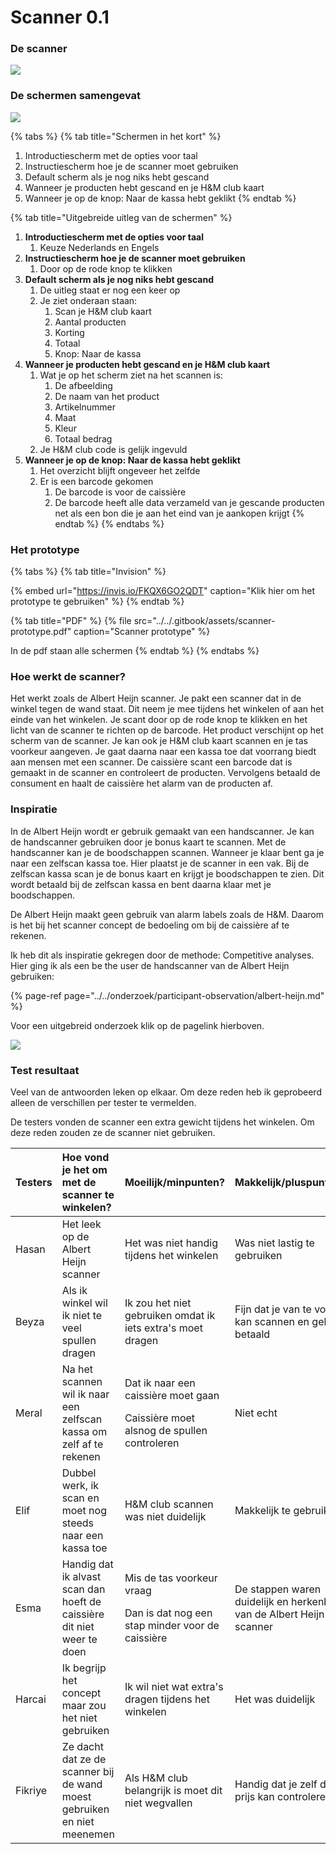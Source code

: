 # Scanner 0.1

### De scanner

![](../../.gitbook/assets/scanner.jpg)

### De schermen samengevat

![](../../.gitbook/assets/prototypes-top-5-schermen2.jpg)

{% tabs %}
{% tab title="Schermen in het kort" %}
1. Introductiescherm met de opties voor taal
2. Instructiescherm hoe je de scanner moet gebruiken
3. Default scherm als je nog niks hebt gescand
4. Wanneer je producten hebt gescand en je H&M club kaart
5. Wanneer je op de knop: Naar de kassa hebt geklikt
{% endtab %}

{% tab title="Uitgebreide uitleg van de schermen" %}


1. **Introductiescherm met de opties voor taal**
   1. Keuze Nederlands en Engels
2. **Instructiescherm hoe je de scanner moet gebruiken**
   1. Door op de rode knop te klikken
3. **Default scherm als je nog niks hebt gescand**
   1. De uitleg staat er nog een keer op
   2. Je ziet onderaan staan:
      1. Scan je H&M club kaart
      2. Aantal producten
      3. Korting
      4. Totaal
      5. Knop: Naar de kassa
4. **Wanneer je producten hebt gescand en je H&M club kaart**
   1. Wat je op het scherm ziet na het scannen is:
      1. De afbeelding
      2. De naam van het product
      3. Artikelnummer
      4. Maat
      5. Kleur
      6. Totaal bedrag
   2. Je H&M club code is gelijk ingevuld
5. **Wanneer je op de knop: Naar de kassa hebt geklikt**
   1. Het overzicht blijft ongeveer het zelfde
   2. Er is een barcode gekomen
      1. De barcode is voor de caissière
      2. De barcode heeft alle data verzameld van je gescande producten net als een bon die je aan het eind van je aankopen krijgt
{% endtab %}
{% endtabs %}

### Het prototype 

{% tabs %}
{% tab title="Invision" %}


{% embed url="https://invis.io/FKQX6GO2QDT" caption="Klik hier om het prototype te gebruiken" %}
{% endtab %}

{% tab title="PDF" %}
{% file src="../../.gitbook/assets/scanner-prototype.pdf" caption="Scanner prototype" %}

In de pdf staan alle schermen 
{% endtab %}
{% endtabs %}

### Hoe werkt de scanner?

Het werkt zoals de Albert Heijn scanner. Je pakt een scanner dat in de winkel tegen de wand staat. Dit neem je mee tijdens het winkelen of aan het einde van het winkelen. Je scant door op de rode knop te klikken en het licht van de scanner te richten op de barcode. Het product verschijnt op het scherm van de scanner. Je kan ook je H&M club kaart scannen en je tas voorkeur aangeven. Je gaat daarna naar een kassa toe dat voorrang biedt aan mensen met een scanner. De caissière scant een barcode dat is gemaakt in de scanner en controleert de producten. Vervolgens betaald de consument en haalt de caissière het alarm van de producten af. 

### Inspiratie

In de Albert Heijn wordt er gebruik gemaakt van een handscanner. Je kan de handscanner gebruiken door je bonus kaart te scannen. Met de handscanner kan je de boodschappen scannen. Wanneer je klaar bent ga je naar een zelfscan kassa toe. Hier plaatst je de scanner in een vak. Bij de zelfscan kassa scan je de bonus kaart en krijgt je boodschappen te zien. Dit wordt betaald bij de zelfscan kassa en bent daarna klaar met je boodschappen. 

De Albert Heijn maakt geen gebruik van alarm labels zoals de H&M. Daarom is het bij het scanner concept de bedoeling om bij de caissière af te rekenen.

Ik heb dit als inspiratie gekregen door de methode: Competitive analyses. Hier ging ik als een be the user de handscanner van de Albert Heijn gebruiken:

{% page-ref page="../../onderzoek/participant-observation/albert-heijn.md" %}

Voor een uitgebreid onderzoek klik op de pagelink hierboven. 

![](../../.gitbook/assets/ahxl-1.png)

### Test resultaat

Veel van de antwoorden leken op elkaar. Om deze reden heb ik geprobeerd alleen de verschillen per tester te vermelden. 

De testers vonden de scanner een extra gewicht tijdens het winkelen. Om deze reden zouden ze de scanner niet gebruiken.

<table>
  <thead>
    <tr>
      <th style="text-align:left">Testers</th>
      <th style="text-align:left">Hoe vond je het om met de scanner te winkelen?</th>
      <th style="text-align:left">Moeilijk/minpunten?</th>
      <th style="text-align:left">Makkelijk/pluspunten?</th>
      <th style="text-align:left">Zou je het gebruiken?</th>
    </tr>
  </thead>
  <tbody>
    <tr>
      <td style="text-align:left">Hasan</td>
      <td style="text-align:left">Het leek op de Albert Heijn scanner</td>
      <td style="text-align:left">Het was niet handig tijdens het winkelen</td>
      <td style="text-align:left">Was niet lastig te gebruiken</td>
      <td style="text-align:left">Nee</td>
    </tr>
    <tr>
      <td style="text-align:left">Beyza</td>
      <td style="text-align:left">Als ik winkel wil ik niet te veel spullen dragen</td>
      <td style="text-align:left">Ik zou het niet gebruiken omdat ik iets extra&apos;s moet dragen</td>
      <td
      style="text-align:left">Fijn dat je van te voren kan scannen en gelijk betaald</td>
        <td style="text-align:left">Misschien</td>
    </tr>
    <tr>
      <td style="text-align:left">Meral</td>
      <td style="text-align:left">Na het scannen wil ik naar een zelfscan kassa om zelf af te rekenen</td>
      <td
      style="text-align:left">
        <p>Dat ik naar een caissi&#xE8;re moet gaan</p>
        <p>Caissi&#xE8;re moet alsnog de spullen controleren</p>
        </td>
        <td style="text-align:left">Niet echt</td>
        <td style="text-align:left">Nee</td>
    </tr>
    <tr>
      <td style="text-align:left">Elif</td>
      <td style="text-align:left">Dubbel werk, ik scan en moet nog steeds naar een kassa toe</td>
      <td style="text-align:left">H&amp;M club scannen was niet duidelijk</td>
      <td style="text-align:left">Makkelijk te gebruiken</td>
      <td style="text-align:left">Nee</td>
    </tr>
    <tr>
      <td style="text-align:left">Esma</td>
      <td style="text-align:left">Handig dat ik alvast scan dan hoeft de caissi&#xE8;re dit niet weer te
        doen</td>
      <td style="text-align:left">
        <p>Mis de tas voorkeur vraag</p>
        <p>Dan is dat nog een stap minder voor de caissi&#xE8;re</p>
      </td>
      <td style="text-align:left">De stappen waren duidelijk en herkenbaar
        <br />van de Albert Heijn scanner</td>
      <td style="text-align:left">Misschien</td>
    </tr>
    <tr>
      <td style="text-align:left">Harcai</td>
      <td style="text-align:left">Ik begrijp het concept maar zou het niet gebruiken</td>
      <td style="text-align:left">Ik wil niet wat extra&apos;s dragen tijdens het winkelen</td>
      <td style="text-align:left">Het was duidelijk</td>
      <td style="text-align:left">Nee</td>
    </tr>
    <tr>
      <td style="text-align:left">Fikriye</td>
      <td style="text-align:left">Ze dacht dat ze de scanner bij de wand moest gebruiken en niet meenemen</td>
      <td
      style="text-align:left">Als H&amp;M club belangrijk is moet dit niet wegvallen</td>
        <td style="text-align:left">Handig dat je zelf de prijs kan controleren</td>
        <td style="text-align:left">Nee</td>
    </tr>
  </tbody>
</table>